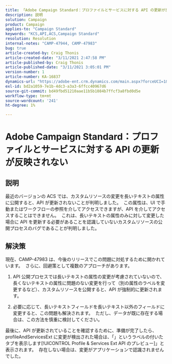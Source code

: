 ```yaml
---
title: 「Adobe Campaign Standard：プロファイルとサービスに対する API の更新が反映されない」
description: 説明
solution: Campaign
product: Campaign
applies-to: "Campaign Standard"
keywords: "KCS,API,ACS,Campaign Standard"
resolution: Resolution
internal-notes: "CAMP-47944, CAMP-47983"
bug: true
article-created-by: Craig Thonis
article-created-date: "3/11/2021 2:47:58 PM"
article-published-by: Craig Thonis
article-published-date: "3/11/2021 3:05:01 PM"
version-number: 1
article-number: KA-16837
dynamics-url: "https://adobe-ent.crm.dynamics.com/main.aspx?forceUCI=1&pagetype=entityrecord&etn=knowledgearticle&id=9e584fc3-7882-eb11-a812-000d3a3b2c6b"
exl-id: bd2a1059-7e1b-4dc3-a3a3-6ffcc40967d6
source-git-commit: bd49fbd51210aae11b5b1084b7ffcf3a8fbd0d5e
workflow-type: tm+mt
source-wordcount: '241'
ht-degree: 1%

---
```


# Adobe Campaign Standard：プロファイルとサービスに対する API の更新が反映されない

## 説明


最近のバージョンの ACS では、カスタムリソースの変更を長いテキストの属性に公開すると、API が更新されないことが判明しました。  この属性は、UI で手動またはワークフローの参照を介してアクセスできますが、API を介してアクセスすることはできません。  これは、長いテキストの属性のみに対して変更した場合に API を更新する必要があることを認識していないカスタムリソースの公開プロセスのバグであることが判明しました。


## 解決策


現在、CAMP-47983 は、今後のリリースでこの問題に対処するために開かれています。  さらに、回避策として複数のアプローチがあります。

1) API 公開プロセスでは長いテキストの属性の変更が考慮されていないので、長くないテキストの属性に問題のない変更を行って（別の属性のラベルを変更するなど）、カスタムリソースを公開すると、API が強制的に更新されます。

2) 必要に応じて、長いテキストフィールドを長いテキスト以外のフィールドに変更すると、この問題も解決されます。  ただし、データが既に存在する場合は、この方法を慎重に検討してください。



最後に、API が更新されていることを確認するために、準備が完了したら、profileAndServicesExt に変更が検出された場合は、「」というラベルの付いたタブを表示します[!UICONTROL Profile &amp; Services Ext API のプレビュー]」と表示されます。  存在しない場合は、変更がアプリケーションで認識されませんでした。
